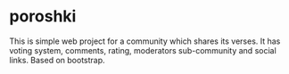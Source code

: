 # poroshki
This is simple web project for a community which shares its verses. It has voting system, comments, rating, moderators sub-community and social links.
Based on bootstrap.
